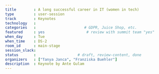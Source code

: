 ```yaml
---
title        : A long successful career in IT (women in tech)
type         : user-session
track        : Keynotes
technology   :
categories   :                      # GDPR, Juice Shop, etc.
featured     : yes                   # review with summit team "yes"
when_day     : Tue
when_time    : DS-2
room_id      : main-stage
session_slack:
status       :                   # draft, review-content, done
organizers   : ["Tanya Janca", "Franziska Buehler"]
description  : Keynote by Ante Gulam
---
```



<!--(add intro)

## WHY

(...)

## What

(...)

## Outcomes

(...)

## References

(...)


## Previous-->
